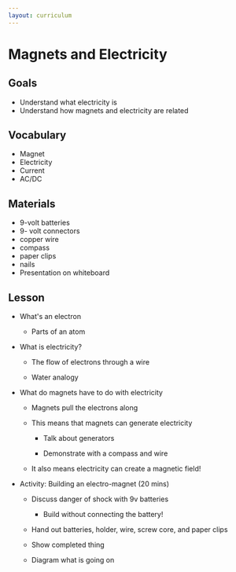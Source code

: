 ```yaml
---
layout: curriculum
---
```


# Magnets and Electricity

## Goals
* Understand what electricity is
* Understand how magnets and electricity are related

## Vocabulary
* Magnet
* Electricity
* Current
* AC/DC

## Materials
* 9-volt batteries
* 9- volt connectors
* copper wire
* compass
* paper clips
* nails
* Presentation on whiteboard

## Lesson

* What's an electron

  * Parts of an atom

* What is electricity?

  * The flow of electrons through a wire

  * Water analogy

* What do magnets have to do with electricity

  * Magnets pull the electrons along

  * This means that magnets can generate electricity

    * Talk about generators

    * Demonstrate with a compass and wire

  * It also means electricity can create a magnetic field!

* Activity: Building an electro-magnet (20 mins)

  * Discuss danger of shock with 9v batteries

    * Build without connecting the battery!

  * Hand out batteries, holder, wire, screw core, and paper clips

  * Show completed thing

  * Diagram what is going on
